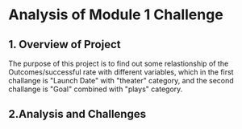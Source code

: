 # Analysis of Module 1 Challenge


## 1. Overview of Project
The purpose of this project is to find out some relastionship of the Outcomes/successful rate with different variables, which in the first challange is  "Launch Date" with "theater" category, and the second challange is "Goal" combined with "plays" category. 

## 2.Analysis and Challenges
